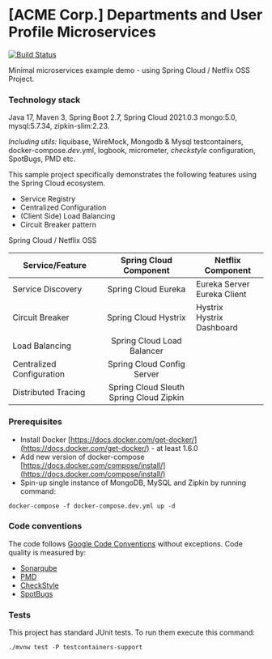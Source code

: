 # [ACME Corp.] Departments and User Profile Microservices 

[![Build Status](https://drone.ujar.org/api/badges/ujar-org/micro-oss-acmedepartments/status.svg)](https://drone.ujar.org/ujar-org/micro-oss-acmedepartments)

Minimal microservices example demo - using Spring Cloud / Netflix OSS Project.

### Technology stack

Java 17, Maven 3, Spring Boot 2.7, Spring Cloud 2021.0.3
mongo:5.0, mysql:5.7.34, zipkin-slim:2.23.

_Including utils:_ liquibase, WireMock, Mongodb & Mysql testcontainers, docker-compose._dev_.yml,
logbook, micrometer, _checkstyle_ configuration, SpotBugs, PMD etc.

This sample project specifically demonstrates the following features using the Spring Cloud ecosystem.

- Service Registry
- Centralized Configuration
- (Client Side) Load Balancing
- Circuit Breaker pattern


Spring Cloud / Netflix OSS

| Service/Feature           |            Spring Cloud Component            | Netflix Component              |
|---------------------------|:--------------------------------------------:|--------------------------------|
| Service Discovery         |             Spring Cloud Eureka              | Eureka Server<br>Eureka Client |
| Circuit Breaker           |             Spring Cloud Hystrix             | Hystrix<br>Hystrix Dashboard   |
| Load Balancing            |          Spring Cloud Load Balancer          |                                |
| Centralized Configuration |          Spring Cloud Config Server          |                                |
| Distributed Tracing       | Spring Cloud Sleuth<br>Spring Cloud Zipkin   |                                |


### Prerequisites

- Install Docker [https://docs.docker.com/get-docker/](https://docs.docker.com/get-docker/) - at least 1.6.0
- Add new version of docker-compose [https://docs.docker.com/compose/install/](https://docs.docker.com/compose/install/)
- Spin-up single instance of MongoDB, MySQL and Zipkin by running command:

```
docker-compose -f docker-compose.dev.yml up -d
```

### Code conventions

The code follows [Google Code Conventions](https://google.github.io/styleguide/javaguide.html) without exceptions. Code
quality is measured by:

- [Sonarqube](https://sonarqube.ujar.org/dashboard?id=ujar-org%3Amicro-oss-acmedepartments)
- [PMD](https://pmd.github.io/)
- [CheckStyle](https://checkstyle.sourceforge.io/)
- [SpotBugs](https://spotbugs.github.io/)

### Tests

This project has standard JUnit tests. To run them execute this command:

```text
./mvnw test -P testcontainers-support
```
